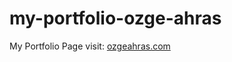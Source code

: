 # my-portfolio-ozge-ahras
 My Portfolio Page
visit: <a href="https://ozgeahras.com">ozgeahras.com</a>
